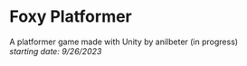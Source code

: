 # Foxy Platformer

A platformer game made with Unity by anilbeter (in progress) <br>
_starting date: 9/26/2023_
